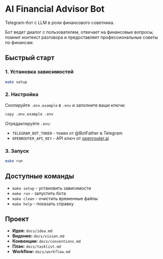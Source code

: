 # AI Financial Advisor Bot

Telegram-бот с LLM в роли финансового советника.

Бот ведет диалог с пользователем, отвечает на финансовые вопросы, помнит контекст разговора и предоставляет профессиональные советы по финансам.

## Быстрый старт

### 1. Установка зависимостей

```bash
make setup
```

### 2. Настройка

Скопируйте `.env.example` в `.env` и заполните ваши ключи:

```bash
copy .env.example .env
```

Отредактируйте `.env`:
- `TELEGRAM_BOT_TOKEN` - токен от @BotFather в Telegram
- `OPENROUTER_API_KEY` - API ключ от [openrouter.ai](https://openrouter.ai)

### 3. Запуск

```bash
make run
```

## Доступные команды

- `make setup` - установить зависимости
- `make run` - запустить бота
- `make clean` - очистить временные файлы
- `make help` - показать справку

## Проект

- **Идея:** `docs/idea.md`
- **Видение:** `docs/vision.md`
- **Конвенции:** `docs/conventions.md`
- **План:** `docs/tasklist.md`
- **Workflow:** `docs/workflow.md`

